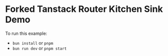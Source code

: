 # Forked Tanstack Router Kitchen Sink Demo

To run this example:

- `bun install` or `pnpm`
- `bun run dev` or `pnpm start`
